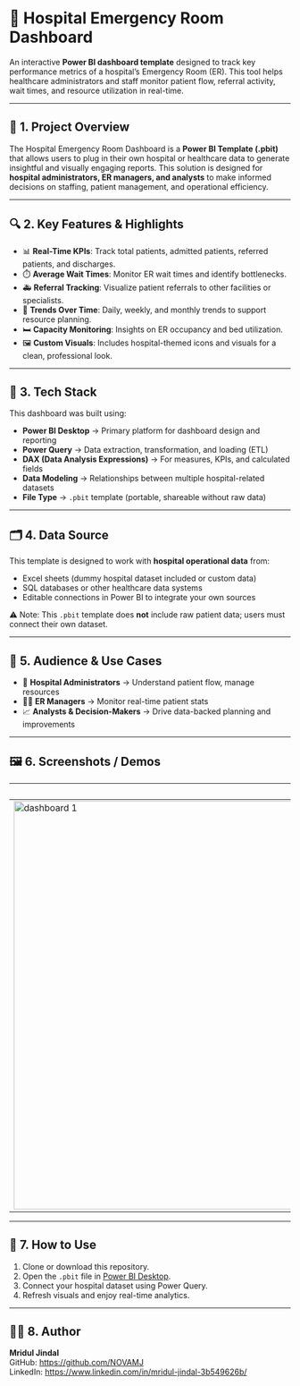 # 🏥 Hospital Emergency Room Dashboard

An interactive **Power BI dashboard template** designed to track key performance metrics of a hospital’s Emergency Room (ER). This tool helps healthcare administrators and staff monitor patient flow, referral activity, wait times, and resource utilization in real-time.

---

## 📌 1. Project Overview

The Hospital Emergency Room Dashboard is a **Power BI Template (.pbit)** that allows users to plug in their own hospital or healthcare data to generate insightful and visually engaging reports. This solution is designed for **hospital administrators, ER managers, and analysts** to make informed decisions on staffing, patient management, and operational efficiency.

---

## 🔍 2. Key Features & Highlights

- 📊 **Real-Time KPIs**: Track total patients, admitted patients, referred patients, and discharges.
- ⏱️ **Average Wait Times**: Monitor ER wait times and identify bottlenecks.
- 🚑 **Referral Tracking**: Visualize patient referrals to other facilities or specialists.
- 📅 **Trends Over Time**: Daily, weekly, and monthly trends to support resource planning.
- 🛏️ **Capacity Monitoring**: Insights on ER occupancy and bed utilization.
- 🖼️ **Custom Visuals**: Includes hospital-themed icons and visuals for a clean, professional look.

---

## 🧰 3. Tech Stack

This dashboard was built using:

- **Power BI Desktop** → Primary platform for dashboard design and reporting
- **Power Query** → Data extraction, transformation, and loading (ETL)
- **DAX (Data Analysis Expressions)** → For measures, KPIs, and calculated fields
- **Data Modeling** → Relationships between multiple hospital-related datasets
- **File Type** → `.pbit` template (portable, shareable without raw data)

---

## 🗂️ 4. Data Source

This template is designed to work with **hospital operational data** from:
- Excel sheets (dummy hospital dataset included or custom data)
- SQL databases or other healthcare data systems
- Editable connections in Power BI to integrate your own sources

⚠️ Note: This `.pbit` template does **not** include raw patient data; users must connect their own dataset.

---

## 🎯 5. Audience & Use Cases

- 🏥 **Hospital Administrators** → Understand patient flow, manage resources
- 👩‍⚕️ **ER Managers** → Monitor real-time patient stats 
- 📈 **Analysts & Decision-Makers** → Drive data-backed planning and improvements

---

## 🖼️ 6. Screenshots / Demos

| Dashboard View | Description |
|---------------|-------------|
| <img width="1224" height="730" alt="dashboard 1" src="https://github.com/user-attachments/assets/776f5760-d735-469c-94f4-182118f440fb" /> | Overview of patient flow, referrals, and wait times |


---

## 🚀 7. How to Use

1. Clone or download this repository.
2. Open the `.pbit` file in [Power BI Desktop](https://powerbi.microsoft.com/desktop/).
3. Connect your hospital dataset using Power Query.
4. Refresh visuals and enjoy real-time analytics.

---

## 👩‍💻 8. Author

**Mridul Jindal**  
GitHub: https://github.com/NOVAMJ  
LinkedIn: https://www.linkedin.com/in/mridul-jindal-3b549626b/
